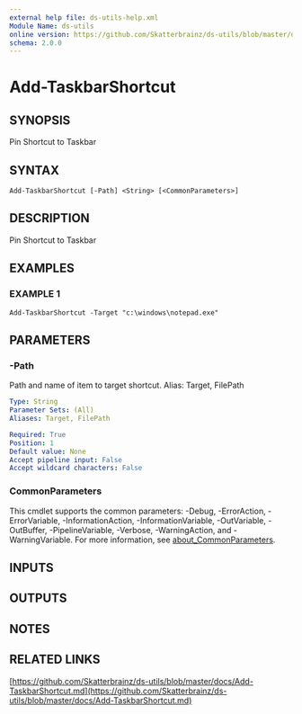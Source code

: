 ```yaml
---
external help file: ds-utils-help.xml
Module Name: ds-utils
online version: https://github.com/Skatterbrainz/ds-utils/blob/master/docs/Add-TaskbarShortcut.md
schema: 2.0.0
---
```


# Add-TaskbarShortcut

## SYNOPSIS
Pin Shortcut to Taskbar

## SYNTAX

```
Add-TaskbarShortcut [-Path] <String> [<CommonParameters>]
```

## DESCRIPTION
Pin Shortcut to Taskbar

## EXAMPLES

### EXAMPLE 1
```
Add-TaskbarShortcut -Target "c:\windows\notepad.exe"
```

## PARAMETERS

### -Path
Path and name of item to target shortcut.
Alias: Target, FilePath

```yaml
Type: String
Parameter Sets: (All)
Aliases: Target, FilePath

Required: True
Position: 1
Default value: None
Accept pipeline input: False
Accept wildcard characters: False
```

### CommonParameters
This cmdlet supports the common parameters: -Debug, -ErrorAction, -ErrorVariable, -InformationAction, -InformationVariable, -OutVariable, -OutBuffer, -PipelineVariable, -Verbose, -WarningAction, and -WarningVariable. For more information, see [about_CommonParameters](http://go.microsoft.com/fwlink/?LinkID=113216).

## INPUTS

## OUTPUTS

## NOTES

## RELATED LINKS

[https://github.com/Skatterbrainz/ds-utils/blob/master/docs/Add-TaskbarShortcut.md](https://github.com/Skatterbrainz/ds-utils/blob/master/docs/Add-TaskbarShortcut.md)


